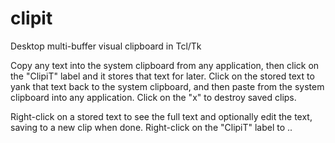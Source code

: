 # clipit
Desktop multi-buffer visual clipboard in Tcl/Tk

Copy any text into the system clipboard from any application, 
then click on the "ClipiT" label and it stores that text for later. 
Click on the stored text to yank that text back to the system clipboard, 
and then paste from the system clipboard into any application. 
Click on the "x" to destroy saved clips. 

Right-click on a stored text to see the full text and optionally
edit the text, saving to a new clip when done.
Right-click on the "ClipiT" label to ..
